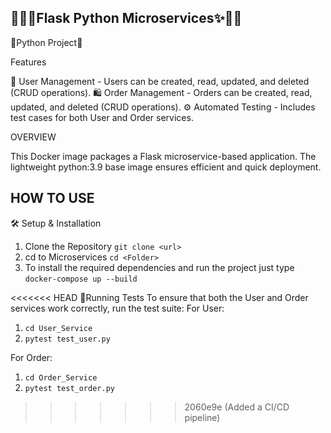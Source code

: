 ## 🐱‍🏍✨Flask Python Microservices✨🐱‍🏍

🐍Python Project🐍

Features

💼 User Management - Users can be created, read, updated, and deleted (CRUD operations).
🛍️ Order Management - Orders can be created, read, updated, and deleted (CRUD operations).
⚙️ Automated Testing - Includes test cases for both User and Order services.

OVERVIEW

This Docker image packages a Flask microservice-based application. The lightweight python:3.9 base image ensures efficient and quick deployment.

## HOW TO USE 
🛠️ Setup & Installation

1. Clone the Repository 
```git clone <url>```
2. cd to Microservices 
```cd <Folder>```
3. To install the required dependencies and run the project just type 
```docker-compose up --build```

<<<<<<< HEAD
📝Running Tests
To ensure that both the User and Order services work correctly, run the test suite:
For User:
1. ```cd User_Service```
2. ```pytest test_user.py```

For Order:
1. ```cd Order_Service```
2. ```pytest test_order.py```
>>>>>>> 2060e9e (Added a CI/CD pipeline)


